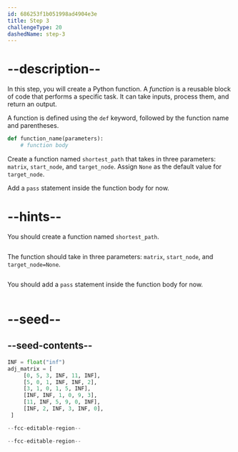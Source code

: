 ```yaml
---
id: 686253f1b051998ad4904e3e
title: Step 3
challengeType: 20
dashedName: step-3
---
```


# --description--

In this step, you will create a Python function. A *function* is a reusable block of code that performs a specific task. It can take inputs, process them, and return an output. 

A function is defined using the `def` keyword, followed by the function name and parentheses. 

```py
def function_name(parameters):
    # function body
```

Create a function named `shortest_path` that takes in three parameters: `matrix`, `start_node`, and `target_node`. Assign `None` as the default value for `target_node`. 


Add a `pass` statement inside the function body for now.

# --hints--

You should create a function named `shortest_path`.

```js

```

The function should take in three parameters: `matrix`, `start_node`, and `target_node=None`.

```js

```

You should add a `pass` statement inside the function body for now.

```js

```

# --seed--

## --seed-contents--

```py
INF = float("inf")
adj_matrix = [
     [0, 5, 3, INF, 11, INF],
     [5, 0, 1, INF, INF, 2],
     [3, 1, 0, 1, 5, INF],
     [INF, INF, 1, 0, 9, 3],
     [11, INF, 5, 9, 0, INF],
     [INF, 2, INF, 3, INF, 0],
 ]

--fcc-editable-region--

--fcc-editable-region--
```
